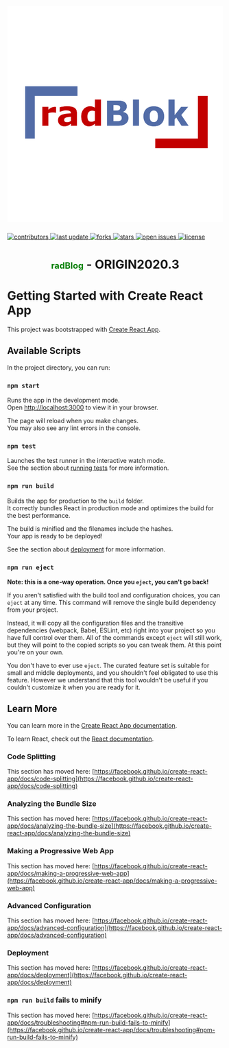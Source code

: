 <!--- P R O F I L E   B A N N E R --->

<h1 align="center">
  <img src="public\radblok_png_logo.png">
</h1>

<p>
  <a href="https://github.com/radlee/awesome-readme-template/graphs/contributors">
    <img src="https://img.shields.io/github/contributors/radlee/awesome-readme-template" alt="contributors" />
  </a>
  <a href="">
    <img src="https://img.shields.io/github/last-commit/radlee/awesome-readme-template" alt="last update" />
  </a>
  <a href="https://github.com/radlee/awesome-readme-template/network/members">
    <img src="https://img.shields.io/github/forks/radlee/awesome-readme-template" alt="forks" />
  </a>
  <a href="https://github.com/radlee/awesome-readme-template/stargazers">
    <img src="https://img.shields.io/github/stars/radlee/awesome-readme-template" alt="stars" />
  </a>
  <a href="https://github.com/radlee/awesome-readme-template/issues/">
    <img src="https://img.shields.io/github/issues/radlee/awesome-readme-template" alt="open issues" />
  </a>
  <a href="https://github.com/radlee/awesome-readme-template/blob/master/LICENSE">
    <img src="https://img.shields.io/github/license/radlee/awesome-readme-template.svg" alt="license" />
  </a>
</p>

<h1 align="center">
     <span style="color:green;font-weight:700;font-size:20px" >radBlog</span> - ORIGIN2020.3
</h1>


# Getting Started with Create React App

This project was bootstrapped with [Create React App](https://github.com/facebook/create-react-app).

## Available Scripts

In the project directory, you can run:

### `npm start`

Runs the app in the development mode.\
Open [http://localhost:3000](http://localhost:3000) to view it in your browser.

The page will reload when you make changes.\
You may also see any lint errors in the console.

### `npm test`

Launches the test runner in the interactive watch mode.\
See the section about [running tests](https://facebook.github.io/create-react-app/docs/running-tests) for more information.

### `npm run build`

Builds the app for production to the `build` folder.\
It correctly bundles React in production mode and optimizes the build for the best performance.

The build is minified and the filenames include the hashes.\
Your app is ready to be deployed!

See the section about [deployment](https://facebook.github.io/create-react-app/docs/deployment) for more information.

### `npm run eject`

**Note: this is a one-way operation. Once you `eject`, you can't go back!**

If you aren't satisfied with the build tool and configuration choices, you can `eject` at any time. This command will remove the single build dependency from your project.

Instead, it will copy all the configuration files and the transitive dependencies (webpack, Babel, ESLint, etc) right into your project so you have full control over them. All of the commands except `eject` will still work, but they will point to the copied scripts so you can tweak them. At this point you're on your own.

You don't have to ever use `eject`. The curated feature set is suitable for small and middle deployments, and you shouldn't feel obligated to use this feature. However we understand that this tool wouldn't be useful if you couldn't customize it when you are ready for it.

## Learn More

You can learn more in the [Create React App documentation](https://facebook.github.io/create-react-app/docs/getting-started).

To learn React, check out the [React documentation](https://reactjs.org/).

### Code Splitting

This section has moved here: [https://facebook.github.io/create-react-app/docs/code-splitting](https://facebook.github.io/create-react-app/docs/code-splitting)

### Analyzing the Bundle Size

This section has moved here: [https://facebook.github.io/create-react-app/docs/analyzing-the-bundle-size](https://facebook.github.io/create-react-app/docs/analyzing-the-bundle-size)

### Making a Progressive Web App

This section has moved here: [https://facebook.github.io/create-react-app/docs/making-a-progressive-web-app](https://facebook.github.io/create-react-app/docs/making-a-progressive-web-app)

### Advanced Configuration

This section has moved here: [https://facebook.github.io/create-react-app/docs/advanced-configuration](https://facebook.github.io/create-react-app/docs/advanced-configuration)

### Deployment

This section has moved here: [https://facebook.github.io/create-react-app/docs/deployment](https://facebook.github.io/create-react-app/docs/deployment)

### `npm run build` fails to minify

This section has moved here: [https://facebook.github.io/create-react-app/docs/troubleshooting#npm-run-build-fails-to-minify](https://facebook.github.io/create-react-app/docs/troubleshooting#npm-run-build-fails-to-minify)
